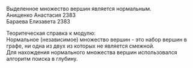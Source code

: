 Выделенное множество вершин является нормальным.<br />
Анищенко Анастасия 2383<br />
Бараева Елизавета 2383<br />

Теоритеческая справка к модулю:<br />
Нормальное (независимое) множество вершин - это набор вершин в графе, ни одна из двух из которых не является смежной.<br />
Для нахождения нормального множества вершин использовался алгоритм поиска в глубину.
